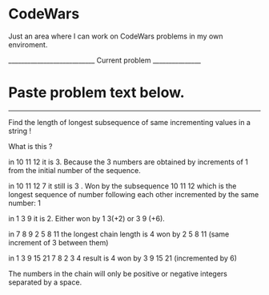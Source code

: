 # CodeWars

Just an area where I can work on CodeWars problems in my own enviroment.

___________________________ Current problem _______________
# Paste problem text below.
___________________________________________________________

Find the length of longest subsequence of same incrementing values in a string !

What is this ?

in 10 11 12 it is 3. Because the 3 numbers are obtained by increments of 1 from the initial number of the sequence.

in 10 11 12 7 it still is 3 . Won by the subsequence 10 11 12 which is the longest sequence of number following each other incremented by the same number: 1

in 1 3 9 it is 2. Either won by 1 3(+2) or 3 9 (+6).

in 7 8 9 2 5 8 11 the longest chain length is 4 won by 2 5 8 11 (same increment of 3 between them)

in 1 3 9 15 21 7 8 2 3 4 result is 4 won by 3 9 15 21 (incremented by 6)

The numbers in the chain will only be positive or negative integers separated by a space.
